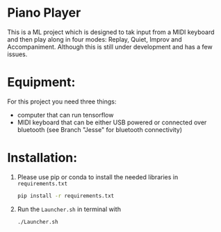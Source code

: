 # Piano Player

This is a ML project which is designed to tak input from a MIDI keyboard and then play along in four modes: Replay, Quiet, Improv and Accompaniment. Although this is still under development and has a few issues.

# Equipment:

For this project you need three things:
* computer that can run tensorflow
* MIDI keyboard that can be either USB powered or connected over bluetooth (see Branch "Jesse" for bluetooth connectivity)

# Installation:

1. Please use pip or conda to install the needed libraries in `requirements.txt`
   ```bash
   pip install -r requirements.txt
   ```
2. Run the `Launcher.sh` in terminal with
    ```bash
    ./Launcher.sh 
    ```
